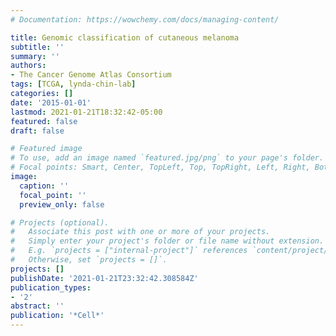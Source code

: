 ```yaml
---
# Documentation: https://wowchemy.com/docs/managing-content/

title: Genomic classification of cutaneous melanoma
subtitle: ''
summary: ''
authors:
- The Cancer Genome Atlas Consortium
tags: [TCGA, lynda-chin-lab]
categories: []
date: '2015-01-01'
lastmod: 2021-01-21T18:32:42-05:00
featured: false
draft: false

# Featured image
# To use, add an image named `featured.jpg/png` to your page's folder.
# Focal points: Smart, Center, TopLeft, Top, TopRight, Left, Right, BottomLeft, Bottom, BottomRight.
image:
  caption: ''
  focal_point: ''
  preview_only: false

# Projects (optional).
#   Associate this post with one or more of your projects.
#   Simply enter your project's folder or file name without extension.
#   E.g. `projects = ["internal-project"]` references `content/project/deep-learning/index.md`.
#   Otherwise, set `projects = []`.
projects: []
publishDate: '2021-01-21T23:32:42.308584Z'
publication_types:
- '2'
abstract: ''
publication: '*Cell*'
---
```

